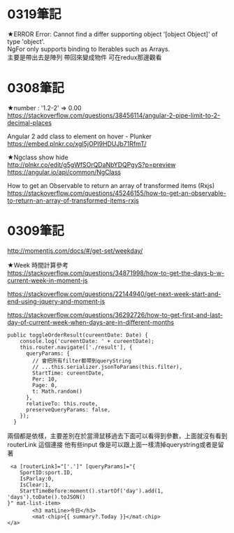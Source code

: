 # 0319筆記<br />
★ERROR Error: Cannot find a differ supporting object '[object Object]' of type 'object'. <br/>
NgFor only supports binding to Iterables such as Arrays. <br/>
主要是帶出去是陣列 帶回來變成物件 可在redux那邊觀看  <br/>

# 0308筆記<br />
★number : '1.2-2' => 0.00<br/>
https://stackoverflow.com/questions/38456114/angular-2-pipe-limit-to-2-decimal-places<br/>

Angular 2 add class to element on hover - Plunker<br/>
https://embed.plnkr.co/xgI5jOPI9HDUJb71RfmT/<br/>

★Ngclass show hide<br/>
http://plnkr.co/edit/g5gWfSOrQDaNbYDQPgyS?p=preview<br/>
https://angular.io/api/common/NgClass<br/>

How to get an Observable to return an array of transformed items (Rxjs)<br/>
https://stackoverflow.com/questions/45246155/how-to-get-an-observable-to-return-an-array-of-transformed-items-rxjs<br/>


# 0309筆記<br />
http://momentjs.com/docs/#/get-set/weekday/<br/>

★Week 時間計算參考<br/>
https://stackoverflow.com/questions/34871998/how-to-get-the-days-b-w-current-week-in-moment-js<br/>

https://stackoverflow.com/questions/22144940/get-next-week-start-and-end-using-jquery-and-moment-js<br/>

https://stackoverflow.com/questions/36292726/how-to-get-first-and-last-day-of-current-week-when-days-are-in-different-months<br/>


```
public toggleOrderResult(cureentDate: Date) {
    console.log('cureentDate: ' + cureentDate);
    this.router.navigate(['./result'], {
      queryParams: {
        // 會把所有filter都帶到queryString
        // ...this.serializer.jsonToParams(this.filter),
        StartTime: cureentDate,
        Per: 10,
        Page: 0,
        t: Math.random()
      },
      relativeTo: this.route,
      preserveQueryParams: false,
    });
  }
  ```
兩個都是依樣，主要差別在於當滑鼠移過去下面可以看得到參數，上面就沒有看到<br/>
routerLink 這個連接 他有些input 像是可以跟上面一樣清掉querystring或者是留著<br/>
```
 <a [routerLink]="['.']" [queryParams]="{
    SportID:sport.ID,
    IsParlay:0,
    IsClear:1,
    StartTimeBefore:moment().startOf('day').add(1, 'days').toDate().toJSON()
}" mat-list-item>
        <h3 matLine>今日</h3>
        <mat-chip>{{ summary?.Today }}</mat-chip>
</a>
```
